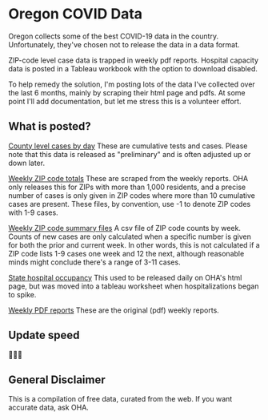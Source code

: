 # Oregon COVID Data

Oregon collects some of the best COVID-19 data in the country. Unfortunately, they've chosen not to release the data in a data format. 

ZIP-code level case data is trapped in weekly pdf reports. Hospital capacity data is posted in a Tableau workbook with the option to download disabled. 

To help remedy the solution, I'm posting lots of the data I've collected over the last 6 months, mainly by scraping their html page and pdfs. At some point I'll add documentation, but let me stress this is a volunteer effort. 

## What is posted? 

[County level cases by day](https://github.com/Oregon-Public-Data-Project/OR-COVID-Tracking/tree/main/county) These are cumulative tests and cases. Please note that this data is released as "preliminary" and is often adjusted up or down later. 

[Weekly ZIP code totals](https://github.com/Oregon-Public-Data-Project/OR-COVID-Tracking/tree/main/zips/weekly_data) These are scraped from the weekly reports. OHA only releases this for ZIPs with more than 1,000 residents, and a precise number of cases is only given in ZIP codes where more than 10 cumulative cases are present. These files, by convention, use -1 to denote ZIP codes with 1-9 cases.

[Weekly ZIP code summary files](https://github.com/Oregon-Public-Data-Project/OR-COVID-Tracking/tree/main/zips/analysis) A csv file of ZIP code counts by week. Counts of new cases are only calculated when a specific number is given for both the prior and current week. In other words, this is not calculated if a ZIP code lists 1-9 cases one week and 12 the next, although reasonable minds might conclude there's a range of 3-11 cases. 

[State hospital occupancy](https://github.com/Oregon-Public-Data-Project/OR-COVID-Tracking/tree/main/covid_details) This used to be released daily on OHA's html page, but was moved into a tableau worksheet when hospitalizations began to spike. 

[Weekly PDF reports](https://github.com/Oregon-Public-Data-Project/OR-COVID-Tracking/tree/main/weekly_reports) These are the original (pdf) weekly reports. 

## Update speed

🐢🐢🐢

## General Disclaimer

This is a compilation of free data, curated from the web. If you want accurate data, ask OHA. 